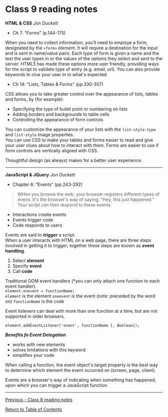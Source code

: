 # Class 9 reading notes

**HTML & CSS** *Jon Duckett*

- Ch 7: “Forms” (p.144-175)

When you need to collect information, you'll need to employe a form, designated by the `<form>` element. It will require a destination for the input and is sent in name/value pairs. Each type of form is given a name and the text the user types in or the values of the options they select and sent to the server. HTML5 has made these options more user friendly, providing ways for the script to validate type of entry (e.g. email, url). You can also provide keywords to clue your user in to what's expected.

- Ch 14: “Lists, Tables & Forms” (pp.330-357)

CSS allows you to take greater control over the appearance of lists, tables and forms, by (for example):

* Specifying the type of bullet point or numbering on lists
* Adding borders and backgrounds to table cells
* Controlling the appearance of form controls

You can customize the appearance of your lists with the `list-style-type` and `list-style` image properties.  
You can use CSS to make your tables and forms easier to read and give your user clues about how to interact with them. Forms are easier to use if form controls are vertically aligned with CSS.

Thoughtful design (as always) makes for a better user experience.

<hr />

**JavaScript & JQuery** *Jon Duckett*

- Chapter  6: “Events” (pp.243-292)

> WHen you browse the web, your browser registers different types of evens. It's the browser's way of saying, "Hey, this just happened." Your script can then respond to these events.

* Interactions create events
* Events trigger code
* Code responds to users

Events are said to ***trigger*** a script.  
When a user interacts with HTML on a web page, there are three steps involved in getting it to trigger; together these steps are known as **event handling**.  
1. Select **element**
2. Specify **event** 
3. Call **code**

Traditional DOM event handlers (*you can only attach one function to each event handler).  
`element.onevent = functionName;`  
`element` is the element
`oneevent` is the event (note: preceded by the word on)
`functionName` is the code

Event listeners can deal with more than one function at a time, but are not supported in older browsers. 

`element.addEventListener('event', functionName [, Boolean]);`

***Benefits fo Event Delegation***
* works with new elements
* solves limitations with this keyword
* simplifies your code

When calling a function, the event object's target property is the best way to determine which element the event occurred on (screen, page, client). 

Events are a browser's way of indicating when something has happened, upon which you can trigger a JavaScript function.

<hr />

[Previous - Class 8 reading notes](class-08.md) 

[Return to Table of Contents](README.md)
